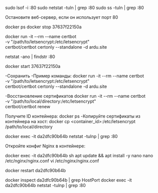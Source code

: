 sudo lsof -i :80
sudo netstat -tuln | grep :80
sudo ss -tuln | grep :80


Остановите веб-сервер, если он использует порт 80

docker ps
docker stop 37637f22150a

docker run -it --rm --name certbot \
-v "/path/to/letsencrypt:/etc/letsencrypt" \
certbot/certbot certonly --standalone -d ardu.site

netstat -ano | findstr :80



docker start 37637f22150a



-Сохранить -Пример команды:
docker run -it --rm --name certbot \
-v "/path/to/letsencrypt:/etc/letsencrypt" \
certbot/certbot certonly --standalone -d ardu.site

-Восстановление сертификатов
docker run -it --rm --name certbot \
-v "/path/to/local/directory:/etc/letsencrypt" \
certbot/certbot renew



Получите ID контейнера:
docker ps
-Копируйте сертификаты из контейнера на хост:
docker cp <container_id>:/etc/letsencrypt /path/to/local/directory

docker exec -it da2dfc90b64b netstat -tulnp | grep :80

Откройте конфиг Nginx в контейнере:

docker exec -it da2dfc90b64b sh
apt update && apt install -y nano
nano /etc/nginx/nginx.conf
vi /etc/nginx/nginx.conf

docker restart da2dfc90b64b

docker inspect da2dfc90b64b | grep HostPort
docker exec -it da2dfc90b64b netstat -tulnp | grep :80
